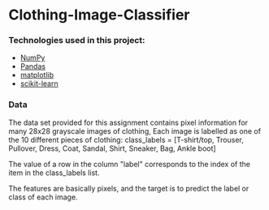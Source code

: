 # Clothing-Image-Classifier


### Technologies used in this project:

- [NumPy](http://www.numpy.org/)
- [Pandas](http://pandas.pydata.org)
- [matplotlib](http://matplotlib.org/)
- [scikit-learn](http://scikit-learn.org/stable/)

### Data

The data set provided for this assignment contains pixel information for many 28x28
grayscale images of clothing, Each image is labelled as one of
the 10 different pieces of clothing:
class_labels = [T-shirt/top, Trouser, Pullover, Dress, Coat, Sandal, Shirt, Sneaker, Bag, Ankle
boot]

The value of a row in the column "label" corresponds to the index of the item in the
class_labels list.

The features are basically pixels, and the target is to predict the label or class of each image.
